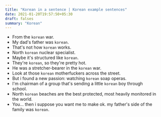 ```yaml
---
title: "Korean in a sentence | Korean example sentences"
date: 2021-01-20T19:57:50+05:30
draft: falses
summary: "Korean"
---
```

- From the `korean` war.
- My dad's father was `korean`.
- That's not how `korean` works.
- North `korean` nuclear specialist.
- Maybe it's structured like `korean`.
- They're `korean`, so they're pretty hot.
- He was a stretcher-bearer in the `korean` war.
- Look at those `korean` motherfuckers across the street.
- But i found a new passion: watching `korean` soap operas.
- I'm chairman of a group that's sending a little `korean` boy through school.
- North `korean` beaches are the best protected, most heavily monitored in the world.
- You... then i suppose you want me to make ok. my father's side of the family was `korean`.
                 
